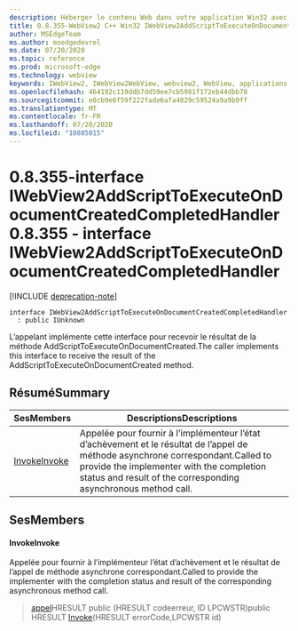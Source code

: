 ```yaml
---
description: Héberger le contenu Web dans votre application Win32 avec le contrôle Microsoft Edge WebView2
title: 0.8.355-WebView2 C++ Win32 IWebView2AddScriptToExecuteOnDocumentCreatedCompletedHandler
author: MSEdgeTeam
ms.author: msedgedevrel
ms.date: 07/20/2020
ms.topic: reference
ms.prod: microsoft-edge
ms.technology: webview
keywords: IWebView2, IWebView2WebView, webview2, WebView, applications Win32, Win32, Edge
ms.openlocfilehash: 464192c119ddb7dd59ee7cb5981f172eb44dbb78
ms.sourcegitcommit: e0cb9e6f59f222fade6afa4829c59524a9a9b9ff
ms.translationtype: MT
ms.contentlocale: fr-FR
ms.lasthandoff: 07/20/2020
ms.locfileid: "10885015"
---
```

# <span data-ttu-id="dee1f-104">0.8.355-interface IWebView2AddScriptToExecuteOnDocumentCreatedCompletedHandler</span><span class="sxs-lookup"><span data-stu-id="dee1f-104">0.8.355 - interface IWebView2AddScriptToExecuteOnDocumentCreatedCompletedHandler</span></span> 

[!INCLUDE [deprecation-note](../../includes/deprecation-note.md)]

```
interface IWebView2AddScriptToExecuteOnDocumentCreatedCompletedHandler
  : public IUnknown
```

<span data-ttu-id="dee1f-105">L’appelant implémente cette interface pour recevoir le résultat de la méthode AddScriptToExecuteOnDocumentCreated.</span><span class="sxs-lookup"><span data-stu-id="dee1f-105">The caller implements this interface to receive the result of the AddScriptToExecuteOnDocumentCreated method.</span></span>

## <span data-ttu-id="dee1f-106">Résumé</span><span class="sxs-lookup"><span data-stu-id="dee1f-106">Summary</span></span>

 <span data-ttu-id="dee1f-107">Ses</span><span class="sxs-lookup"><span data-stu-id="dee1f-107">Members</span></span>                        | <span data-ttu-id="dee1f-108">Descriptions</span><span class="sxs-lookup"><span data-stu-id="dee1f-108">Descriptions</span></span>
--------------------------------|---------------------------------------------
[<span data-ttu-id="dee1f-109">Invoke</span><span class="sxs-lookup"><span data-stu-id="dee1f-109">Invoke</span></span>](#invoke) | <span data-ttu-id="dee1f-110">Appelée pour fournir à l’implémenteur l’état d’achèvement et le résultat de l’appel de méthode asynchrone correspondant.</span><span class="sxs-lookup"><span data-stu-id="dee1f-110">Called to provide the implementer with the completion status and result of the corresponding asynchronous method call.</span></span>

## <span data-ttu-id="dee1f-111">Ses</span><span class="sxs-lookup"><span data-stu-id="dee1f-111">Members</span></span>

#### <span data-ttu-id="dee1f-112">Invoke</span><span class="sxs-lookup"><span data-stu-id="dee1f-112">Invoke</span></span> 

<span data-ttu-id="dee1f-113">Appelée pour fournir à l’implémenteur l’état d’achèvement et le résultat de l’appel de méthode asynchrone correspondant.</span><span class="sxs-lookup"><span data-stu-id="dee1f-113">Called to provide the implementer with the completion status and result of the corresponding asynchronous method call.</span></span>

> <span data-ttu-id="dee1f-114">[appel](#invoke)HRESULT public (HRESULT codeerreur, ID LPCWSTR)</span><span class="sxs-lookup"><span data-stu-id="dee1f-114">public HRESULT [Invoke](#invoke)(HRESULT errorCode,LPCWSTR id)</span></span>

